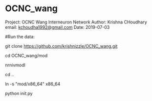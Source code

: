 # OCNC_wang

Project: OCNC Wang Interneuron Network
Author: Krishna CHoudhary
email: kchoudha1992@gmail.com
Date: 2019-07-03

#Run the data: 

git clone https://github.com/krishnizzle/OCNC_wang.git

cd OCNC_wang/mod

nrnivmodl

cd ..

ln -s "mod/x86_64" x86_64

python init.py
